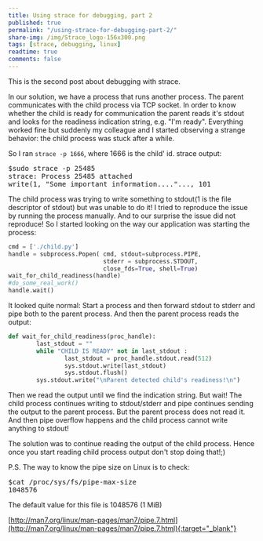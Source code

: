 ```yaml
---
title: Using strace for debugging, part 2
published: true
permalink: "/using-strace-for-debugging-part-2/"
share-img: /img/Strace_logo-156x300.png
tags: [strace, debugging, linux]
readtime: true
comments: false
---
```


This is the second post about debugging with strace.

In our solution, we have a process that runs another process.
The parent communicates with the child process via TCP socket.
In order to know whether the child is ready for communication the parent reads
it's stdout and looks for the readiness indication string, e.g. "I'm ready".
Everything worked fine but suddenly my colleague and I started observing a strange behavior:
the child process was stuck after a while.

So I ran `strace -p 1666`, where 1666 is the child' id.
strace output:
<pre>
$sudo strace -p 25485
strace: Process 25485 attached
write(1, "Some important information...."..., 101
</pre>

The child process was trying to write something to
stdout(1 is the file descriptor of stdout) but was unable to do it!
I tried to reproduce the issue by running the process manually.
And to our surprise the issue did not reproduce! So I started looking on the way our application was starting the process:

```python
cmd = ['./child.py']
handle = subprocess.Popen( cmd, stdout=subprocess.PIPE,
                           stderr = subprocess.STDOUT,
                           close_fds=True, shell=True)
wait_for_child_readiness(handle)
#do_some_real_work()
handle.wait()
```

It looked quite normal: Start a process and then forward stdout to stderr
and pipe both to the parent process. And then the parent process reads the output:

```python
def wait_for_child_readiness(proc_handle):
        last_stdout = ""
        while "CHILD IS READY" not in last_stdout :
                last_stdout = proc_handle.stdout.read(512)
                sys.stdout.write(last_stdout)
                sys.stdout.flush()
        sys.stdout.write("\nParent detected child's readiness!\n")
```

Then we read the output until we find the indication string.
But wait! The child process continues writing to stdout/stderr and pipe continues sending
the output to the parent process. But the parent process does not read it.
And then pipe overflow happens and the child process cannot write anything to stdout!

The solution was to continue reading the output of the child process.
Hence once you start reading child process output don't stop doing that!;)

P.S. The way to know the pipe size on Linux is to check:
<pre>
$cat /proc/sys/fs/pipe-max-size
1048576
</pre>
The default value for this file is 1048576 (1 MiB)

[http://man7.org/linux/man-pages/man7/pipe.7.html](http://man7.org/linux/man-pages/man7/pipe.7.html){:target="_blank"}
